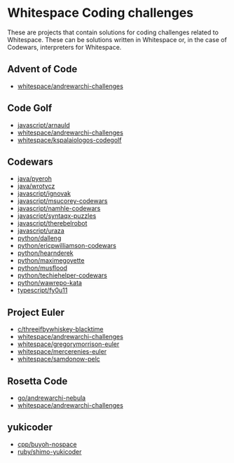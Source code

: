 # Whitespace Coding challenges

<!-- Generated by tools/generate_challenges.jq; DO NOT EDIT. -->

These are projects that contain solutions for coding challenges related
to Whitespace. These can be solutions written in Whitespace or, in the
case of Codewars, interpreters for Whitespace.

## Advent of Code

- [whitespace/andrewarchi-challenges](whitespace/andrewarchi-challenges.json)

## Code Golf

- [javascript/arnauld](javascript/arnauld.json)
- [whitespace/andrewarchi-challenges](whitespace/andrewarchi-challenges.json)
- [whitespace/kspalaiologos-codegolf](whitespace/kspalaiologos-codegolf.json)

## Codewars

- [java/pyeroh](java/pyeroh.json)
- [java/wrotycz](java/wrotycz.json)
- [javascript/ignovak](javascript/ignovak.json)
- [javascript/msucorey-codewars](javascript/msucorey-codewars.json)
- [javascript/namhle-codewars](javascript/namhle-codewars.json)
- [javascript/syntaqx-puzzles](javascript/syntaqx-puzzles.json)
- [javascript/therebelrobot](javascript/therebelrobot.json)
- [javascript/uraza](javascript/uraza.json)
- [python/dalleng](python/dalleng.json)
- [python/ericpwilliamson-codewars](python/ericpwilliamson-codewars.json)
- [python/hearnderek](python/hearnderek.json)
- [python/maximegoyette](python/maximegoyette.json)
- [python/musflood](python/musflood.json)
- [python/techiehelper-codewars](python/techiehelper-codewars.json)
- [python/wawrepo-kata](python/wawrepo-kata.json)
- [typescript/fy0u11](typescript/fy0u11.json)

## Project Euler

- [c/threeifbywhiskey-blacktime](c/threeifbywhiskey-blacktime.json)
- [whitespace/andrewarchi-challenges](whitespace/andrewarchi-challenges.json)
- [whitespace/gregorymorrison-euler](whitespace/gregorymorrison-euler.json)
- [whitespace/mercerenies-euler](whitespace/mercerenies-euler.json)
- [whitespace/samdonow-pelc](whitespace/samdonow-pelc.json)

## Rosetta Code

- [go/andrewarchi-nebula](go/andrewarchi-nebula.json)
- [whitespace/andrewarchi-challenges](whitespace/andrewarchi-challenges.json)

## yukicoder

- [cpp/buyoh-nospace](cpp/buyoh-nospace.json)
- [ruby/shimo-yukicoder](ruby/shimo-yukicoder.json)
